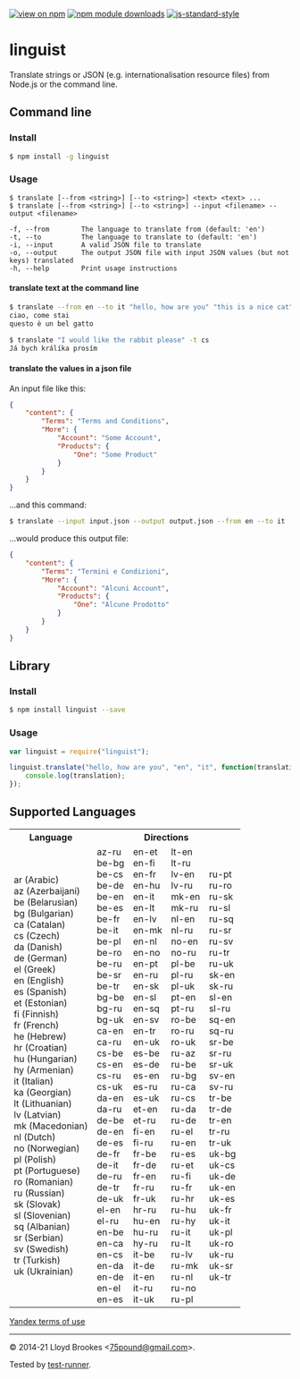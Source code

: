 [![view on npm](https://badgen.net/npm/v/linguist)](https://www.npmjs.org/package/linguist)
[![npm module downloads](https://badgen.net/npm/dt/linguist)](https://www.npmjs.org/package/linguist)
[![js-standard-style](https://img.shields.io/badge/code%20style-standard-brightgreen.svg)](https://github.com/feross/standard)

# linguist

Translate strings or JSON (e.g. internationalisation resource files) from Node.js or the command line. 

## Command line
### Install

```sh
$ npm install -g linguist
```

### Usage

```
$ translate [--from <string>] [--to <string>] <text> <text> ...
$ translate [--from <string>] [--to <string>] --input <filename> --output <filename>

-f, --from        The language to translate from (default: 'en')
-t, --to          The language to translate to (default: 'en')
-i, --input       A valid JSON file to translate
-o, --output      The output JSON file with input JSON values (but not keys) translated
-h, --help        Print usage instructions
```

#### translate text at the command line

```sh
$ translate --from en --to it "hello, how are you" "this is a nice cat"
ciao, come stai
questo è un bel gatto
```

```sh
$ translate "I would like the rabbit please" -t cs
Já bych králíka prosím
```

#### translate the values in a json file

An input file like this:

```json
{
    "content": {
        "Terms": "Terms and Conditions",
        "More": {
            "Account": "Some Account",
            "Products": {
                "One": "Some Product"
            }
        }
    }
}
```

...and this command:

```sh
$ translate --input input.json --output output.json --from en --to it
```

...would produce this output file: 

```json
{
    "content": {
        "Terms": "Termini e Condizioni",
        "More": {
            "Account": "Alcuni Account",
            "Products": {
                "One": "Alcune Prodotto"
            }
        }
    }
}
```

## Library
### Install

```sh
$ npm install linguist --save
```

### Usage

```js
var linguist = require("linguist");

linguist.translate("hello, how are you", "en", "it", function(translation){
    console.log(translation);
});
```

## Supported Languages

<table>
    <tr>
        <th>Language</th><th colspan=4>Directions</th>
    </tr>
    <tr>
        <td>
            ar (Arabic)<br>
            az (Azerbaijani)<br>
            be (Belarusian)<br>
            bg (Bulgarian)<br>
            ca (Catalan)<br>
            cs (Czech)<br>
            da (Danish)<br>
            de (German)<br>
            el (Greek)<br>
            en (English)<br>
            es (Spanish)<br>
            et (Estonian)<br>
            fi (Finnish)<br>
            fr (French)<br>
            he (Hebrew)<br>
            hr (Croatian)<br>
            hu (Hungarian)<br>
            hy (Armenian)<br>
            it (Italian)<br>
            ka (Georgian)<br>
            lt (Lithuanian)<br>
            lv (Latvian)<br>
            mk (Macedonian)<br>
            nl (Dutch)<br>
            no (Norwegian)<br>
            pl (Polish)<br>
            pt (Portuguese)<br>
            ro (Romanian)<br>
            ru (Russian)<br>
            sk (Slovak)<br>
            sl (Slovenian)<br>
            sq (Albanian)<br>
            sr (Serbian)<br>
            sv (Swedish)<br>
            tr (Turkish)<br>
            uk (Ukrainian)<br>
        </td>
        <td>
            az-ru<br>
            be-bg<br>
            be-cs<br>
            be-de<br>
            be-en<br>
            be-es<br>
            be-fr<br>
            be-it<br>
            be-pl<br>
            be-ro<br>
            be-ru<br>
            be-sr<br>
            be-tr<br>
            bg-be<br>
            bg-ru<br>
            bg-uk<br>
            ca-en<br>
            ca-ru<br>
            cs-be<br>
            cs-en<br>
            cs-ru<br>
            cs-uk<br>
            da-en<br>
            da-ru<br>
            de-be<br>
            de-en<br>
            de-es<br>
            de-fr<br>
            de-it<br>
            de-ru<br>
            de-tr<br>
            de-uk<br>
            el-en<br>
            el-ru<br>
            en-be<br>
            en-ca<br>
            en-cs<br>
            en-da<br>
            en-de<br>
            en-el<br>
            en-es<br>
        </td>
        <td>
            en-et<br>
            en-fi<br>
            en-fr<br>
            en-hu<br>
            en-it<br>
            en-lt<br>
            en-lv<br>
            en-mk<br>
            en-nl<br>
            en-no<br>
            en-pt<br>
            en-ru<br>
            en-sk<br>
            en-sl<br>
            en-sq<br>
            en-sv<br>
            en-tr<br>
            en-uk<br>
            es-be<br>
            es-de<br>
            es-en<br>
            es-ru<br>
            es-uk<br>
            et-en<br>
            et-ru<br>
            fi-en<br>
            fi-ru<br>
            fr-be<br>
            fr-de<br>
            fr-en<br>
            fr-ru<br>
            fr-uk<br>
            hr-ru<br>
            hu-en<br>
            hu-ru<br>
            hy-ru<br>
            it-be<br>
            it-de<br>
            it-en<br>
            it-ru<br>
            it-uk<br>
        </td>
        <td>
            lt-en<br>
            lt-ru<br>
            lv-en<br>
            lv-ru<br>
            mk-en<br>
            mk-ru<br>
            nl-en<br>
            nl-ru<br>
            no-en<br>
            no-ru<br>
            pl-be<br>
            pl-ru<br>
            pl-uk<br>
            pt-en<br>
            pt-ru<br>
            ro-be<br>
            ro-ru<br>
            ro-uk<br>
            ru-az<br>
            ru-be<br>
            ru-bg<br>
            ru-ca<br>
            ru-cs<br>
            ru-da<br>
            ru-de<br>
            ru-el<br>
            ru-en<br>
            ru-es<br>
            ru-et<br>
            ru-fi<br>
            ru-fr<br>
            ru-hr<br>
            ru-hu<br>
            ru-hy<br>
            ru-it<br>
            ru-lt<br>
            ru-lv<br>
            ru-mk<br>
            ru-nl<br>
            ru-no<br>
            ru-pl<br>
        </td>
        <td>
            ru-pt<br>
            ru-ro<br>
            ru-sk<br>
            ru-sl<br>
            ru-sq<br>
            ru-sr<br>
            ru-sv<br>
            ru-tr<br>
            ru-uk<br>
            sk-en<br>
            sk-ru<br>
            sl-en<br>
            sl-ru<br>
            sq-en<br>
            sq-ru<br>
            sr-be<br>
            sr-ru<br>
            sr-uk<br>
            sv-en<br>
            sv-ru<br>
            tr-be<br>
            tr-de<br>
            tr-en<br>
            tr-ru<br>
            tr-uk<br>
            uk-bg<br>
            uk-cs<br>
            uk-de<br>
            uk-en<br>
            uk-es<br>
            uk-fr<br>
            uk-it<br>
            uk-pl<br>
            uk-ro<br>
            uk-ru<br>
            uk-sr<br>
            uk-tr<br>
        </td>
    </tr>
</table>

[Yandex terms of use](http://legal.yandex.com/translate_api/)

* * *

&copy; 2014-21 Lloyd Brookes \<75pound@gmail.com\>.

Tested by [test-runner](https://github.com/test-runner-js/test-runner).
